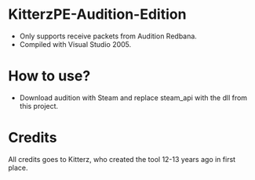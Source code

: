 # KitterzPE-Audition-Edition

- Only supports receive packets from Audition Redbana.
- Compiled with Visual Studio 2005.


# How to use?

- Download audition with Steam and replace steam_api with the dll from this project.


# Credits
All credits goes to Kitterz, who created the tool 12-13 years ago in first place.


